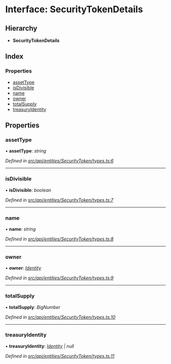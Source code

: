 # Interface: SecurityTokenDetails

## Hierarchy

* **SecurityTokenDetails**

## Index

### Properties

* [assetType](api_entities_securitytoken.securitytokendetails.md#assettype)
* [isDivisible](api_entities_securitytoken.securitytokendetails.md#isdivisible)
* [name](api_entities_securitytoken.securitytokendetails.md#name)
* [owner](api_entities_securitytoken.securitytokendetails.md#owner)
* [totalSupply](api_entities_securitytoken.securitytokendetails.md#totalsupply)
* [treasuryIdentity](api_entities_securitytoken.securitytokendetails.md#treasuryidentity)

## Properties

###  assetType

• **assetType**: *string*

*Defined in [src/api/entities/SecurityToken/types.ts:6](https://github.com/PolymathNetwork/polymesh-sdk/blob/7e9a732/src/api/entities/SecurityToken/types.ts#L6)*

___

###  isDivisible

• **isDivisible**: *boolean*

*Defined in [src/api/entities/SecurityToken/types.ts:7](https://github.com/PolymathNetwork/polymesh-sdk/blob/7e9a732/src/api/entities/SecurityToken/types.ts#L7)*

___

###  name

• **name**: *string*

*Defined in [src/api/entities/SecurityToken/types.ts:8](https://github.com/PolymathNetwork/polymesh-sdk/blob/7e9a732/src/api/entities/SecurityToken/types.ts#L8)*

___

###  owner

• **owner**: *[Identity](../classes/api_entities_identity.identity.md)*

*Defined in [src/api/entities/SecurityToken/types.ts:9](https://github.com/PolymathNetwork/polymesh-sdk/blob/7e9a732/src/api/entities/SecurityToken/types.ts#L9)*

___

###  totalSupply

• **totalSupply**: *BigNumber*

*Defined in [src/api/entities/SecurityToken/types.ts:10](https://github.com/PolymathNetwork/polymesh-sdk/blob/7e9a732/src/api/entities/SecurityToken/types.ts#L10)*

___

###  treasuryIdentity

• **treasuryIdentity**: *[Identity](../classes/api_entities_identity.identity.md) | null*

*Defined in [src/api/entities/SecurityToken/types.ts:11](https://github.com/PolymathNetwork/polymesh-sdk/blob/7e9a732/src/api/entities/SecurityToken/types.ts#L11)*
